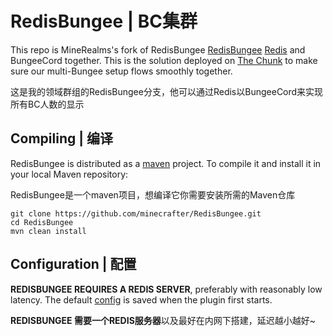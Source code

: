 # RedisBungee | BC集群

This repo is MineRealms's fork of RedisBungee [RedisBungee](https://github.com/minecrafter/RedisBungee) 
[Redis](http://redis.io) and BungeeCord together. This is the solution deployed on [The Chunk](http://thechunk.net) to make sure our multi-Bungee setup flows smoothly together.

这是我的领域群组的RedisBungee分支，他可以通过Redis以BungeeCord来实现所有BC人数的显示

## Compiling | 编译

RedisBungee is distributed as a [maven](http://maven.apache.org) project. To compile it and install it in your local Maven repository:

RedisBungee是一个maven项目，想编译它你需要安装所需的Maven仓库

    git clone https://github.com/minecrafter/RedisBungee.git
    cd RedisBungee
    mvn clean install

## Configuration | 配置

**REDISBUNGEE REQUIRES A REDIS SERVER**, preferably with reasonably low latency. The default [config](https://github.com/minecrafter/RedisBungee/blob/master/src/main/resources/example_config.yml) is saved when the plugin first starts.

**REDISBUNGEE 需要一个REDIS服务器**以及最好在内网下搭建，延迟越小越好~

